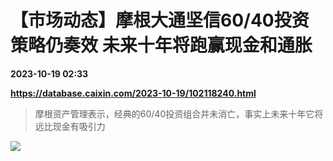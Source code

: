 # 【市场动态】摩根大通坚信60/40投资策略仍奏效 未来十年将跑赢现金和通胀

**2023-10-19 02:33**

**https://database.caixin.com/2023-10-19/102118240.html**

> 摩根资产管理表示，经典的60/40投资组合并未消亡，事实上未来十年它将远比现金有吸引力

  

[![](https://img.caixin.com/2023-08-03/169104540832327_840_560.jpg)](https://img.caixin.com//2023-08-03/169104540832327_480_320.jpg)